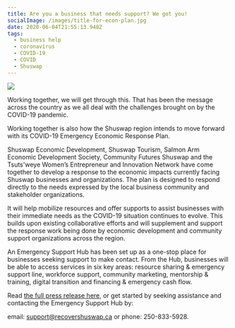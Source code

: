 ```yaml
---
title: Are you a business that needs support? We got you!
socialImage: /images/title-for-econ-plan.jpg
date: 2020-06-04T21:55:13.948Z
tags:
  - business help
  - coronavirus
  - COVID-19
  - COVID
  - Shuswap
---
```

![](/images/title-for-econ-plan.jpg)

Working together, we will get through this. That has been the message across the country as we all deal with the challenges brought on by the COVID-19 pandemic.

Working together is also how the Shuswap region intends to move forward with its COVID-19 Emergency Economic Response Plan.

Shuswap Economic Development, Shuswap Tourism, Salmon Arm Economic Development Society, Community Futures Shuswap and the Tsuts'weye Women’s Entrepreneur and Innovation Network have come together to develop a response to the economic impacts currently facing Shuswap businesses and organizations. The plan is designed to respond directly to the needs expressed by the local business community and stakeholder organizations.

It will help mobilize resources and offer supports to assist businesses with their immediate needs as the COVID-19 situation continues to evolve. This builds upon existing collaborative efforts and will supplement and support the response work being done by economic development and community support organizations across the region.

An Emergency Support Hub has been set up as a one-stop place for businesses seeking support to make contact. From the Hub, businesses will be able to access services in six key areas: resource sharing & emergency support line, workforce support, community marketing, mentorship & training, digital transition and financing & emergency cash flow.

Read [the full press release here](https://www.saeds.ca/wp-content/uploads/2020/04/FINAL-2020-April-Emerg-Response-Plan.pdf), or get started by seeking assistance and contacting the Emergency Support Hub by:

email: support@recovershuswap.ca or phone: 250-833-5928.